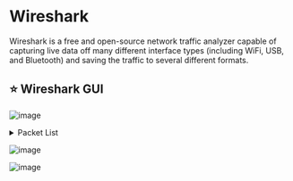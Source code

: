# Wireshark
Wireshark is a free and open-source network traffic analyzer capable of capturing live data off many different interface types (including WiFi, USB, and Bluetooth) and saving the traffic to several different formats.


## ⭐ Wireshark GUI

![image](https://github.com/user-attachments/assets/998f1e48-64a3-4f9b-afeb-aa8f6c1151fc)

<details>
<summary>Packet List</summary>
<h7>In this window, we see a summary line of each packet that includes the fields listed below by default. We can add or remove columns to change the information presented. </h7> 
<p> Number- Order the packet that arrived in Wireshark </p> 
<p> Time- Unix time format </p>
<p> Source- Source IP </p>
<p> Destination- Destination IP </p>
<p> Protocol- The protocol used (TCP, UDP, DNS, ETC.) </p>
<p> Information- Information about the packet. This field can vary based on the type of protocol used within. It will show, for example, what type of query It is for a DNS packet. </p>

</details>

![image](https://github.com/user-attachments/assets/2feca1d7-a9cf-4c69-88c1-c1b5bbb4d73e)

![image](https://github.com/user-attachments/assets/c17fae9b-39b3-4482-8a1d-ac0f72e7ed14)



